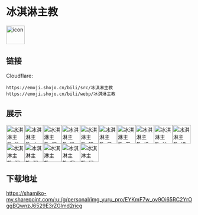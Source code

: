 # 冰淇淋主教
<img src="https://emoji.shojo.cn/bili/src/冰淇淋主教/icon.png" width="50" height="50" alt="icon">

## 链接
Cloudflare:
```
https://emoji.shojo.cn/bili/src/冰淇淋主教
https://emoji.shojo.cn/bili/webp/冰淇淋主教
```
## 展示
<img src="https://emoji.shojo.cn/bili/src/冰淇淋主教/冰淇淋主教-欸嘿.png" width="50" height="50" alt="冰淇淋主教-欸嘿"><img src="https://emoji.shojo.cn/bili/src/冰淇淋主教/冰淇淋主教-女人彩虹手.png" width="50" height="50" alt="冰淇淋主教-女人彩虹手"><img src="https://emoji.shojo.cn/bili/src/冰淇淋主教/冰淇淋主教-握紧.png" width="50" height="50" alt="冰淇淋主教-握紧"><img src="https://emoji.shojo.cn/bili/src/冰淇淋主教/冰淇淋主教-微笑.png" width="50" height="50" alt="冰淇淋主教-微笑"><img src="https://emoji.shojo.cn/bili/src/冰淇淋主教/冰淇淋主教-赞.png" width="50" height="50" alt="冰淇淋主教-赞"><img src="https://emoji.shojo.cn/bili/src/冰淇淋主教/冰淇淋主教-星空.png" width="50" height="50" alt="冰淇淋主教-星空"><img src="https://emoji.shojo.cn/bili/src/冰淇淋主教/冰淇淋主教-无语.png" width="50" height="50" alt="冰淇淋主教-无语"><img src="https://emoji.shojo.cn/bili/src/冰淇淋主教/冰淇淋主教-投降.png" width="50" height="50" alt="冰淇淋主教-投降"><img src="https://emoji.shojo.cn/bili/src/冰淇淋主教/冰淇淋主教-沙冰.png" width="50" height="50" alt="冰淇淋主教-沙冰"><img src="https://emoji.shojo.cn/bili/src/冰淇淋主教/冰淇淋主教-嫌弃.png" width="50" height="50" alt="冰淇淋主教-嫌弃"><img src="https://emoji.shojo.cn/bili/src/冰淇淋主教/冰淇淋主教-沉思.png" width="50" height="50" alt="冰淇淋主教-沉思"><img src="https://emoji.shojo.cn/bili/src/冰淇淋主教/冰淇淋主教-醒悟.png" width="50" height="50" alt="冰淇淋主教-醒悟"><img src="https://emoji.shojo.cn/bili/src/冰淇淋主教/冰淇淋主教-V50.png" width="50" height="50" alt="冰淇淋主教-V50"><img src="https://emoji.shojo.cn/bili/src/冰淇淋主教/冰淇淋主教-我说停停.png" width="50" height="50" alt="冰淇淋主教-我说停停"><img src="https://emoji.shojo.cn/bili/src/冰淇淋主教/冰淇淋主教-问号.png" width="50" height="50" alt="冰淇淋主教-问号">

## 下载地址

https://shamiko-my.sharepoint.com/:u:/g/personal/img_yuru_pro/EYKmF7w_ov9Oi65RC2YrOggBQwnzJ6529E3rZGImd2ricg